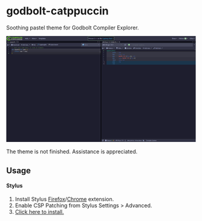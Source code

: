 # godbolt-catppuccin
Soothing pastel theme for Godbolt Compiler Explorer.

<p align="center">
	<img src="assets/mocha.png"/>
</p>

The theme is not finished. Assistance is appreciated.

## Usage

#### Stylus
1. Install Stylus [Firefox](https://addons.mozilla.org/en-GB/firefox/addon/styl-us/)/[Chrome](https://chrome.google.com/webstore/detail/stylus/clngdbkpkpeebahjckkjfobafhncgmne) extension.
2. Enable CSP Patching from Stylus Settings > Advanced.
3. [Click here to install.](https://github.com/Dooez/godbolt-catppuccin/raw/main/catppuccin.user.css)
